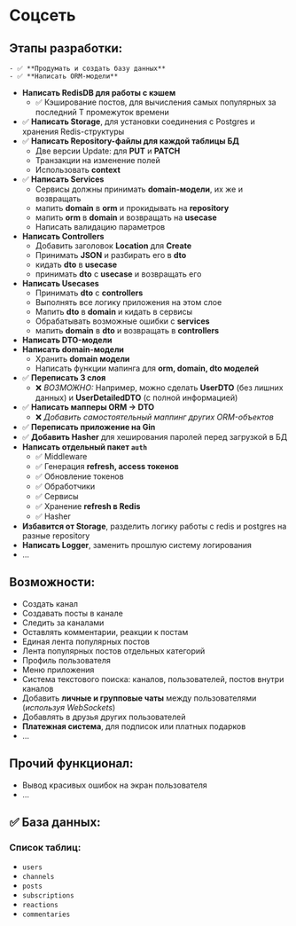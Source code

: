 # Соцсеть

## Этапы разработки:
    - ✅ **Продумать и создать базу данных**
    - ✅ **Написать ORM-модели**
- **Написать RedisDB для работы с кэшем**
    - ✅ Кэширование постов, для вычисления самых популярных за последний T промежуток времени
- ✅ **Написать Storage**, для установки соединения с Postgres и хранения Redis-структуры
- ✅ **Написать Repository-файлы для каждой таблицы БД**
    - Две версии Update: для **PUT** и **PATCH**
    - Транзакции на изменение полей
    - Использовать **context**
- ✅ **Написать Services**
    - Сервисы должны принимать **domain-модели**, их же и возвращать
    - мапить **domain** в **orm** и прокидывать на **repository**
    - мапить **orm** в **domain** и возвращать на **usecase**
    - Написать валидацию параметров
-  **Написать Controllers**
    - Добавить заголовок **Location** для **Create**
    - Принимать **JSON** и разбирать его в **dto**
    - кидать **dto** в **usecase**
    - принимать **dto** с **usecase** и возвращать его
- **Написать Usecases**
    - Принимать **dto** с **controllers**
    - Выполнять все логику приложения на этом слое
    - Мапить **dto** в **domain** и кидать в сервисы
    - Обрабатывать возможные ошибки с **services**
    - мапить **domain** в **dto** и возвращать в **controllers**
- **Написать DTO-модели**
- **Написать domain-модели**
    - Хранить **domain модели** 
    - Написать функции мапинга для **orm, domain, dto моделей** 
- ✅ **Переписать 3 слоя**
    - ❌ *ВОЗМОЖНО:* Например, можно сделать **UserDTO** (без лишних данных) и **UserDetailedDTO** (с полной информацией)
- ✅ **Написать мапперы ORM → DTO**
    - ❌ *Добавить самостоятельный маппинг других ORM-объектов*
- ✅ **Переписать приложение на Gin**
- ✅ **Добавить Hasher** для хеширования паролей перед загрузкой в БД
- **Написать отдельный пакет `auth`**
    - ✅ Middleware
    - ✅ Генерация **refresh, access токенов**
    - ✅ Обновление токенов
    - ✅ Обработчики
    - ✅ Сервисы
    - ✅ Хранение **refresh в Redis**
    - ✅ Hasher
- **Избавится от Storage**, разделить логику работы с redis и postgres на разные repository
- **Написать Logger**, заменить прошлую систему логирования
- ...

## Возможности:
- Создать канал
- Создавать посты в канале
- Следить за каналами
- Оставлять комментарии, реакции к постам
- Единая лента популярных постов
- Лента популярных постов отдельных категорий
- Профиль пользователя
- Меню приложения
- Система текстового поиска: каналов, пользователей, постов внутри каналов
- Добавить **личные и групповые чаты** между пользователями (*используя WebSockets*)
- Добавлять в друзья других пользователей
- **Платежная система**, для подписок или платных подарков
- ...

## Прочий функционал:
- Вывод красивых ошибок на экран пользователя
- ...

## ✅ База данных:
### **Список таблиц:**
- `users`
- `channels`
- `posts`
- `subscriptions`
- `reactions`
- `commentaries`
